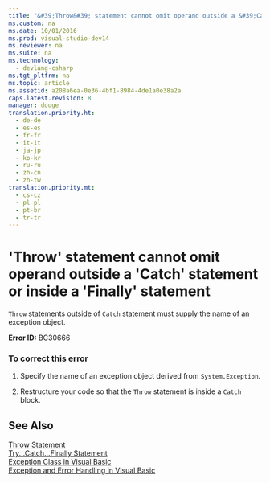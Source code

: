 ```yaml
---
title: "&#39;Throw&#39; statement cannot omit operand outside a &#39;Catch&#39; statement or inside a &#39;Finally&#39; statement"
ms.custom: na
ms.date: 10/01/2016
ms.prod: visual-studio-dev14
ms.reviewer: na
ms.suite: na
ms.technology: 
  - devlang-csharp
ms.tgt_pltfrm: na
ms.topic: article
ms.assetid: a208a6ea-0e36-4bf1-8984-4de1a0e38a2a
caps.latest.revision: 8
manager: douge
translation.priority.ht: 
  - de-de
  - es-es
  - fr-fr
  - it-it
  - ja-jp
  - ko-kr
  - ru-ru
  - zh-cn
  - zh-tw
translation.priority.mt: 
  - cs-cz
  - pl-pl
  - pt-br
  - tr-tr
---
```

# &#39;Throw&#39; statement cannot omit operand outside a &#39;Catch&#39; statement or inside a &#39;Finally&#39; statement
`Throw` statements outside of `Catch` statement must supply the name of an exception object.  
  
 **Error ID:** BC30666  
  
### To correct this error  
  
1.  Specify the name of an exception object derived from `System.Exception`.  
  
2.  Restructure your code so that the `Throw` statement is inside a `Catch` block.  
  
## See Also  
 [Throw Statement](../Topic/Throw%20Statement%20\(Visual%20Basic\).md)   
 [Try...Catch...Finally Statement](../Topic/Try...Catch...Finally%20Statement%20\(Visual%20Basic\).md)   
 [Exception Class in Visual Basic](assetId:///9aac396f-34ca-4afb-8e6c-e523cb690ba9)   
 [Exception and Error Handling in Visual Basic](assetId:///3e351e73-cf23-40ab-8b60-05794160529e)